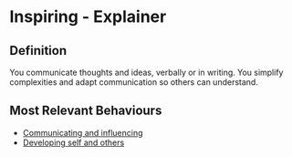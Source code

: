 # Inspiring - Explainer 

## Definition 

You communicate thoughts and ideas, verbally or in writing. You simplify complexities and adapt communication so others can understand. 

## Most Relevant Behaviours

* [Communicating and influencing](behav/comm_influencing.md)
* [Developing self and others](behav/devel_self_others.md)


